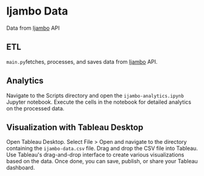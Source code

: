 # Ijambo Data

Data from [Ijambo](https://www.ijambo.app/) API

## ETL
`main.py`fetches, processes, and saves data from [Ijambo](https://www.ijambo.app/) API.

## Analytics

Navigate to the Scripts directory and open the `ijambo-analytics.ipynb` Jupyter notebook.
Execute the cells in the notebook for detailed analytics on the processed data.

## Visualization with Tableau Desktop

Open Tableau Desktop.
Select File > Open and navigate to the directory containing the `ijambo-data.csv` file.
Drag and drop the CSV file into Tableau.
Use Tableau's drag-and-drop interface to create various visualizations based on the data.
Once done, you can save, publish, or share your Tableau dashboard.
